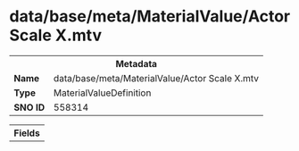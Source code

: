 <h1>data/base/meta/MaterialValue/Actor Scale X.mtv</h1><table><tr><th colspan="100%">Metadata</th></tr><tr><td><b>Name</b></td><td>data/base/meta/MaterialValue/Actor Scale X.mtv</td></tr><tr><td><b>Type</b></td><td>MaterialValueDefinition</td></tr><tr><td><b>SNO ID</b></td><td>558314</td></tr></table>

<table><tr><th colspan="100%">Fields</th></tr></table>

